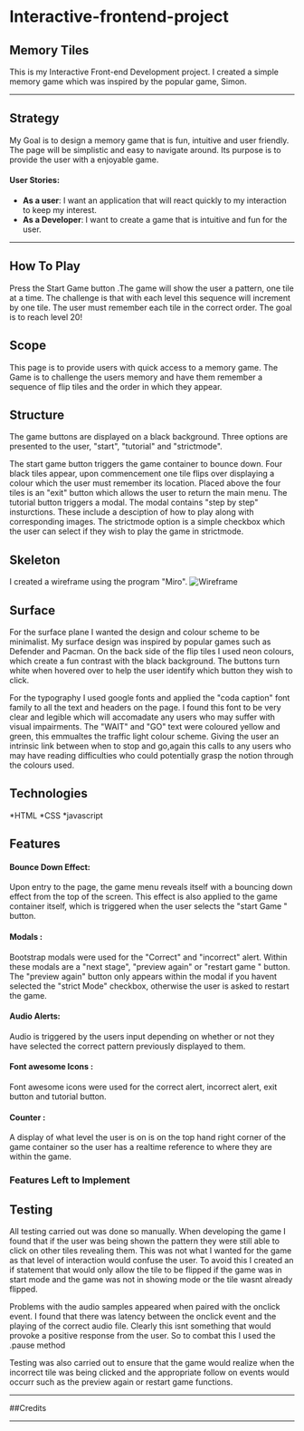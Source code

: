 # Interactive-frontend-project
 ## Memory Tiles
 
 This is my Interactive Front-end Development project. I created a simple memory game which was inspired by the popular game, Simon. 
 
 ---
 
 
## Strategy 

My Goal is to design a memory game that is fun, intuitive and user friendly. The page will be simplistic and easy to navigate around. 
Its purpose is to provide the user with a enjoyable game. 

#### User Stories: 
* **As a user**: I want an application that will react quickly to my interaction to keep my interest. 
* **As a Developer**: I want to create a game that is intuitive and fun for the user. 

---

## How To Play
Press the Start Game button .The game will show the user a pattern, one tile at a time. The challenge is that with each level this sequence will increment by one tile. The user must remember each tile in the correct order. The goal is to reach level 20!

## Scope 
This page is to provide users with quick access to a memory game. The Game is to challenge the users memory and have them remember a sequence of flip tiles and the order in which they appear. 

## Structure
The game buttons are displayed on a black background. Three options are presented to the user, "start", "tutorial" and "strictmode". 

The start game button triggers the game container to bounce down. Four black tiles appear, upon commencement one tile flips over displaying a colour which the user must remember its location. Placed above the four tiles is an "exit" button which allows the user to return the main menu. 
The tutorial button triggers a modal. The modal contains "step by step" insturctions. These include a desciption of how to play along with corresponding images. 
The strictmode option is a simple checkbox which the user can select if they wish to play the game in strictmode. 

## Skeleton
I created a wireframe using the program "Miro". 
![Wireframe]()


## Surface
For the surface plane I wanted the design and colour scheme to be minimalist. My surface design was inspired by popular games such as Defender and Pacman. On the back side of the flip tiles I used neon colours, which create a fun contrast with the black background. The buttons turn white when hovered over to help the user identify which button they wish to click. 

For the typography I used google fonts and applied  the "coda caption" font family to all the text and headers on the page. I found this font  to be very clear and legible which will accomadate any users who may suffer with visual impairments. 
The "WAIT" and "GO" text were coloured yellow and green, this emmualtes the traffic light colour scheme. Giving the user an intrinsic link between when to stop and go,again this calls to any users who may have reading difficulties who could potentially grasp the notion through the colours used. 

## Technologies
*HTML
*CSS
*javascript

## Features 

#### Bounce Down Effect:
Upon entry to the page, the game menu reveals itself with a bouncing down effect from the top of the screen. 
This effect is also applied to the game container itself, which is triggered when the user selects the "start Game " button. 

#### Modals :
Bootstrap modals were used for the "Correct" and "incorrect" alert. Within these modals are a "next stage", "preview again" or "restart game " button. The "preview again" button only appears within the modal if you havent selected the "strict Mode" checkbox, otherwise the user is asked to restart the game. 

#### Audio Alerts:
Audio is triggered by the users input depending on whether or not they have selected the correct pattern previously displayed to them. 

#### Font awesome Icons :
Font awesome icons were used for the correct alert, incorrect alert, exit button and tutorial button. 

#### Counter :
A display of what level the user is on is on the top hand right corner of the game container so the user has a realtime reference to where they are within the game. 

### Features Left to Implement


## Testing
All testing carried out was done so manually. When developing the game I found that if the user was being shown the pattern they were still able to click on other tiles revealing them. This was not what I wanted for the game as that level of interaction would confuse the user. To avoid this I created an if statement that would only allow the tile to be flipped if the game was in start mode and the game was not in showing mode or the tile wasnt already flipped.

Problems with the audio samples appeared when paired with the onclick event. I found that there was latency between the onclick event and the playing of the correct audio file. Clearly this isnt something that would provoke a positive response from the user. So to combat this I used the .pause method

Testing was also carried out to ensure that the game would realize when the incorrect tile was being clicked and the appropriate follow on events would occurr such as the preview again or restart game functions. 

---
##Credits

---







